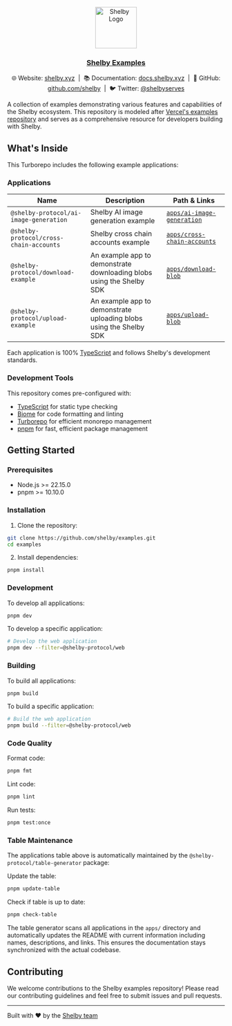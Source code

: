 <p align="center">
  <a href="https://shelby.xyz">
    <img src="https://avatars.githubusercontent.com/u/219037914?s=96&v=4" alt="Shelby Logo" width="96" height="96">
    <h3 align="center">Shelby Examples</h3>
  </a>
</p>

<p align="center">
  <span>🌐 Website: <a href="https://shelby.xyz">shelby.xyz</a></span>
  &nbsp;|&nbsp;
  <span>📚 Documentation: <a href="https://docs.shelby.xyz">docs.shelby.xyz</a></span>
  &nbsp;|&nbsp;
  <span>🐙 GitHub: <a href="https://github.com/shelby">github.com/shelby</a></span>
  &nbsp;|&nbsp;
  <span>🐦 Twitter: <a href="https://x.com/shelbyserves">@shelbyserves</a></span>
</p>

A collection of examples demonstrating various features and capabilities of the Shelby ecosystem. This repository is modeled after [Vercel's examples repository](https://github.com/vercel/examples) and serves as a comprehensive resource for developers building with Shelby.

## What's Inside

This Turborepo includes the following example applications:

<!-- APPS_TABLE_START -->
<!-- This table is auto-generated by @shelby-protocol/table-generator -->

### Applications

| Name | Description | Path & Links |
| --- | --- | --- |
| `@shelby-protocol/ai-image-generation` | Shelby AI image generation example | [`apps/ai-image-generation`](./apps/ai-image-generation) |
| `@shelby-protocol/cross-chain-accounts` | Shelby cross chain accounts example | [`apps/cross-chain-accounts`](./apps/cross-chain-accounts) |
| `@shelby-protocol/download-example` | An example app to demonstrate downloading blobs using the Shelby SDK | [`apps/download-blob`](./apps/download-blob) |
| `@shelby-protocol/upload-example` | An example app to demonstrate uploading blobs using the Shelby SDK | [`apps/upload-blob`](./apps/upload-blob) |

<!-- APPS_TABLE_END -->

Each application is 100% [TypeScript](https://www.typescriptlang.org/) and follows Shelby's development standards.

### Development Tools

This repository comes pre-configured with:

- [TypeScript](https://www.typescriptlang.org/) for static type checking
- [Biome](https://biomejs.dev/) for code formatting and linting
- [Turborepo](https://turborepo.com/) for efficient monorepo management
- [pnpm](https://pnpm.io/) for fast, efficient package management

## Getting Started

### Prerequisites

- Node.js >= 22.15.0
- pnpm >= 10.10.0

### Installation

1. Clone the repository:
```bash
git clone https://github.com/shelby/examples.git
cd examples
```

2. Install dependencies:
```bash
pnpm install
```

### Development

To develop all applications:

```bash
pnpm dev
```

To develop a specific application:

```bash
# Develop the web application
pnpm dev --filter=@shelby-protocol/web
```

### Building

To build all applications:

```bash
pnpm build
```

To build a specific application:

```bash
# Build the web application
pnpm build --filter=@shelby-protocol/web
```

### Code Quality

Format code:
```bash
pnpm fmt
```

Lint code:
```bash
pnpm lint
```

Run tests:
```bash
pnpm test:once
```

### Table Maintenance

The applications table above is automatically maintained by the `@shelby-protocol/table-generator` package:

Update the table:
```bash
pnpm update-table
```

Check if table is up to date:
```bash
pnpm check-table
```

The table generator scans all applications in the `apps/` directory and automatically updates the README with current information including names, descriptions, and links. This ensures the documentation stays synchronized with the actual codebase.

## Contributing

We welcome contributions to the Shelby examples repository! Please read our contributing guidelines and feel free to submit issues and pull requests.

---

Built with ❤️ by the [Shelby team](https://github.com/shelby)
